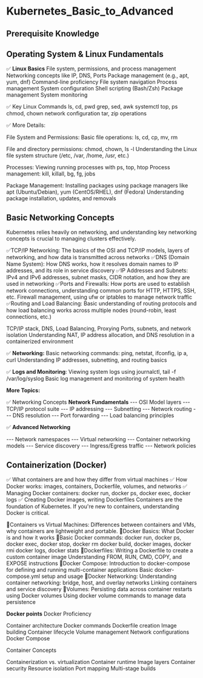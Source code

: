 # Kubernetes_Basic_to_Advanced


## Prerequisite Knowledge

## Operating System & Linux Fundamentals
✅ **Linux Basics**
File system, permissions, and process management
Networking concepts like IP, DNS, Ports
Package management (e.g., apt, yum, dnf)
Command-line proficiency
File system navigation
Process management
System configuration
Shell scripting (Bash/Zsh)
Package management
System monitoring

✅ Key Linux Commands
ls, cd, pwd
grep, sed, awk
systemctl
top, ps
chmod, chown
network configuration
tar, zip operations

✅ More Details:

File System and Permissions:
Basic file operations: ls, cd, cp, mv, rm

File and directory permissions: chmod, chown, ls -l
Understanding the Linux file system structure (/etc, /var, /home, /usr, etc.)

Processes:
Viewing running processes with ps, top, htop
Process management: kill, killall, bg, fg, jobs

Package Management:
Installing packages using package managers like apt (Ubuntu/Debian), yum (CentOS/RHEL), dnf (Fedora)
Understanding package installation, updates, and removals

## Basic Networking Concepts

Kubernetes relies heavily on networking, and understanding key networking concepts is crucial to managing clusters effectively.

✅TCP/IP Networking:
The basics of the OSI and TCP/IP models, layers of networking, and how data is transmitted across networks
✅DNS (Domain Name System):
How DNS works, how it resolves domain names to IP addresses, and its role in service discovery
✅IP Addresses and Subnets:
IPv4 and IPv6 addresses, subnet masks, CIDR notation, and how they are used in networking
✅Ports and Firewalls:
How ports are used to establish network connections, understanding common ports for HTTP, HTTPS, SSH, etc.
Firewall management, using ufw or iptables to manage network traffic
✅Routing and Load Balancing:
Basic understanding of routing protocols and how load balancing works across multiple nodes (round-robin, least connections, etc.)

TCP/IP stack, DNS, Load Balancing, Proxying
Ports, subnets, and network isolation
Understanding NAT, IP address allocation, and DNS resolution in a containerized environment

✅ **Networking:**
Basic networking commands: ping, netstat, ifconfig, ip a, curl
Understanding IP addresses, subnetting, and routing basics

✅ **Logs and Monitoring**:
Viewing system logs using journalctl, tail -f /var/log/syslog
Basic log management and monitoring of system health

**More Topics:**

✅ Networking Concepts
**Network Fundamentals**
--- OSI Model layers
--- TCP/IP protocol suite
--- IP addressing
--- Subnetting
--- Network routing
--- DNS resolution
--- Port forwarding
--- Load balancing principles

✅ **Advanced Networking**

--- Network namespaces
--- Virtual networking
--- Container networking models
--- Service discovery
--- Ingress/Egress traffic
--- Network policies

## Containerization (Docker)

✅  What containers are and how they differ from virtual machines
✅  How Docker works: images, containers, Dockerfile, volumes, and networks
✅  Managing Docker containers: docker run, docker ps, docker exec, docker logs
✅  Creating Docker images, writing Dockerfiles
Containers are the foundation of Kubernetes. If you're new to containers, understanding Docker is critical.

🔹Containers vs Virtual Machines:
Differences between containers and VMs, why containers are lightweight and portable.
🔹Docker Basics:
What Docker is and how it works
🔹Basic Docker commands:
docker run, docker ps, docker exec, docker stop, docker rm
docker build, docker images, docker rmi
docker logs, docker stats
🔹Dockerfiles:
Writing a Dockerfile to create a custom container image
Understanding FROM, RUN, CMD, COPY, and EXPOSE instructions
🔹Docker Compose:
Introduction to docker-compose for defining and running multi-container applications
Basic docker-compose.yml setup and usage
🔹Docker Networking:
Understanding container networking: bridge, host, and overlay networks
Linking containers and service discovery
🔹Volumes:
Persisting data across container restarts using Docker volumes
Using docker volume commands to manage data persistence

 **Docker points**
Docker Proficiency

Container architecture
Docker commands
Dockerfile creation
Image building
Container lifecycle
Volume management
Network configurations
Docker Compose

Container Concepts

Containerization vs. virtualization
Container runtime
Image layers
Container security
Resource isolation
Port mapping
Multi-stage builds












